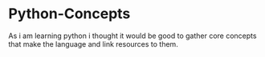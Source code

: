 # Python-Concepts
As i am learning python i thought it would be good to gather core concepts that make the language and link resources to them.
